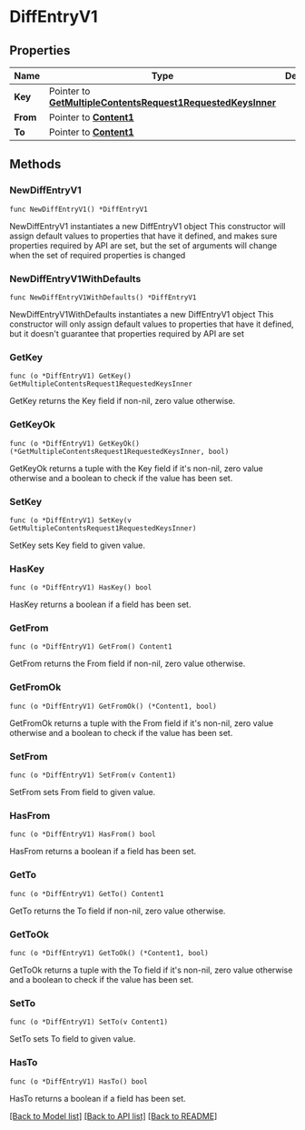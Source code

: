# DiffEntryV1

## Properties

Name | Type | Description | Notes
------------ | ------------- | ------------- | -------------
**Key** | Pointer to [**GetMultipleContentsRequest1RequestedKeysInner**](GetMultipleContentsRequest1RequestedKeysInner.md) |  | [optional] 
**From** | Pointer to [**Content1**](Content1.md) |  | [optional] 
**To** | Pointer to [**Content1**](Content1.md) |  | [optional] 

## Methods

### NewDiffEntryV1

`func NewDiffEntryV1() *DiffEntryV1`

NewDiffEntryV1 instantiates a new DiffEntryV1 object
This constructor will assign default values to properties that have it defined,
and makes sure properties required by API are set, but the set of arguments
will change when the set of required properties is changed

### NewDiffEntryV1WithDefaults

`func NewDiffEntryV1WithDefaults() *DiffEntryV1`

NewDiffEntryV1WithDefaults instantiates a new DiffEntryV1 object
This constructor will only assign default values to properties that have it defined,
but it doesn't guarantee that properties required by API are set

### GetKey

`func (o *DiffEntryV1) GetKey() GetMultipleContentsRequest1RequestedKeysInner`

GetKey returns the Key field if non-nil, zero value otherwise.

### GetKeyOk

`func (o *DiffEntryV1) GetKeyOk() (*GetMultipleContentsRequest1RequestedKeysInner, bool)`

GetKeyOk returns a tuple with the Key field if it's non-nil, zero value otherwise
and a boolean to check if the value has been set.

### SetKey

`func (o *DiffEntryV1) SetKey(v GetMultipleContentsRequest1RequestedKeysInner)`

SetKey sets Key field to given value.

### HasKey

`func (o *DiffEntryV1) HasKey() bool`

HasKey returns a boolean if a field has been set.

### GetFrom

`func (o *DiffEntryV1) GetFrom() Content1`

GetFrom returns the From field if non-nil, zero value otherwise.

### GetFromOk

`func (o *DiffEntryV1) GetFromOk() (*Content1, bool)`

GetFromOk returns a tuple with the From field if it's non-nil, zero value otherwise
and a boolean to check if the value has been set.

### SetFrom

`func (o *DiffEntryV1) SetFrom(v Content1)`

SetFrom sets From field to given value.

### HasFrom

`func (o *DiffEntryV1) HasFrom() bool`

HasFrom returns a boolean if a field has been set.

### GetTo

`func (o *DiffEntryV1) GetTo() Content1`

GetTo returns the To field if non-nil, zero value otherwise.

### GetToOk

`func (o *DiffEntryV1) GetToOk() (*Content1, bool)`

GetToOk returns a tuple with the To field if it's non-nil, zero value otherwise
and a boolean to check if the value has been set.

### SetTo

`func (o *DiffEntryV1) SetTo(v Content1)`

SetTo sets To field to given value.

### HasTo

`func (o *DiffEntryV1) HasTo() bool`

HasTo returns a boolean if a field has been set.


[[Back to Model list]](../README.md#documentation-for-models) [[Back to API list]](../README.md#documentation-for-api-endpoints) [[Back to README]](../README.md)


